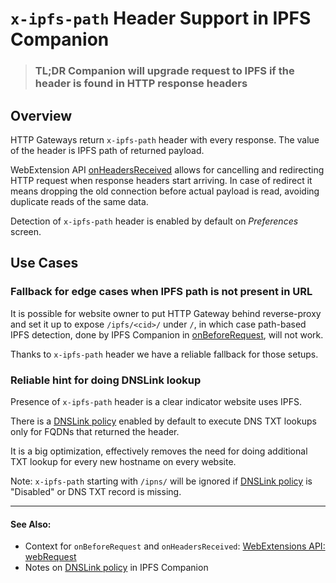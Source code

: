 # `x-ipfs-path` Header Support in IPFS Companion

> ### **TL;DR** Companion will upgrade request to IPFS if the header is found in HTTP response headers

## Overview

HTTP Gateways return `x-ipfs-path` header with every response. The value of the
header is IPFS path of returned payload.

WebExtension API [onHeadersReceived][] allows for cancelling and redirecting
HTTP request when response headers start arriving. In case of redirect it means
dropping the old connection before actual payload is read, avoiding duplicate
reads of the same data.

Detection of `x-ipfs-path` header is enabled by default on _Preferences_ screen.

## Use Cases

### Fallback for edge cases when IPFS path is not present in URL

It is possible for website owner to put HTTP Gateway behind reverse-proxy and
set it up to expose `/ipfs/<cid>/` under `/`, in which case path-based IPFS
detection, done by IPFS Companion in [onBeforeRequest][], will not work.

Thanks to `x-ipfs-path` header we have a reliable fallback for those setups.

### Reliable hint for doing DNSLink lookup

Presence of `x-ipfs-path` header is a clear indicator website uses IPFS.

There is a [DNSLink policy][] enabled by default to execute DNS TXT lookups only for FQDNs that returned the header.

It is a big optimization, effectively removes the need for doing additional TXT lookup for every new hostname on every website.

Note: `x-ipfs-path` starting with `/ipns/` will be ignored if [DNSLink policy][] is "Disabled" or DNS TXT record is missing.

----

#### See Also:

- Context for `onBeforeRequest` and `onHeadersReceived`: [WebExtensions API: webRequest](https://developer.mozilla.org/en-US/docs/Mozilla/Add-ons/WebExtensions/API/webRequest)
- Notes on [DNSLink policy][] in IPFS Companion

[dnslink policy]: dnslink.md
[onBeforeRequest]: https://developer.mozilla.org/en-US/Add-ons/WebExtensions/API/webRequest/onBeforeRequest
[onHeadersReceived]: https://developer.mozilla.org/en-US/docs/Mozilla/Add-ons/WebExtensions/API/webRequest/onHeadersReceived
